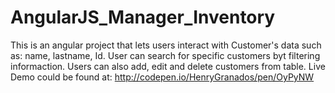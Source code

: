 # AngularJS_Manager_Inventory

This is an angular project that lets users interact with Customer's data such as: name, lastname, Id. User can search for specific customers byt filtering informaction. Users can also add, edit and delete customers from table. 
Live Demo could be found at: http://codepen.io/HenryGranados/pen/OyPyNW
